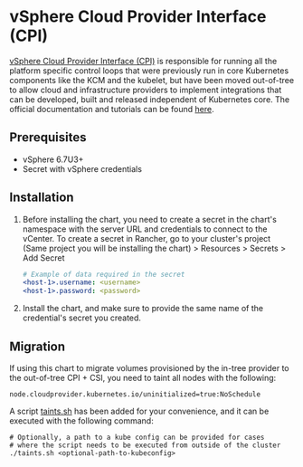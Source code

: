 # vSphere Cloud Provider Interface (CPI)

[vSphere Cloud Provider Interface (CPI)](https://github.com/kubernetes/cloud-provider-vsphere) is responsible for running all the platform specific control loops that were previously run in core Kubernetes components like the KCM and the kubelet, but have been moved out-of-tree to allow cloud and infrastructure providers to implement integrations that can be developed, built and released independent of Kubernetes core. The official documentation and tutorials can be found [here](https://vsphere-csi-driver.sigs.k8s.io/driver-deployment/prerequisites.html).

## Prerequisites

- vSphere 6.7U3+
- Secret with vSphere credentials

## Installation

1. Before installing the chart, you need to create a secret in the chart's namespace with the server URL and credentials to connect to the vCenter. To create a secret in Rancher, go to your cluster's project (Same project you will be installing the chart) > Resources > Secrets > Add Secret
    ```yaml
    # Example of data required in the secret
    <host-1>.username: <username>
    <host-1>.password: <password>
    ```

2. Install the chart, and make sure to provide the same name of the credential's secret you created.

## Migration

If using this chart to migrate volumes provisioned by the in-tree provider to the out-of-tree CPI + CSI, you need to taint all nodes with the following:
```
node.cloudprovider.kubernetes.io/uninitialized=true:NoSchedule
```

A script [taints.sh](../taints.sh) has been added for your convenience, and it can be executed with the following command:
```
# Optionally, a path to a kube config can be provided for cases
# where the script needs to be executed from outside of the cluster
./taints.sh <optional-path-to-kubeconfig>
```
